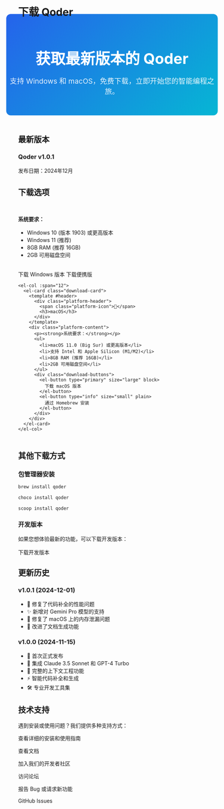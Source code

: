# 下载 Qoder

<div class="download-hero">
  <h2>获取最新版本的 Qoder</h2>
  <p>支持 Windows 和 macOS，免费下载，立即开始您的智能编程之旅。</p>
</div>

## 最新版本

### Qoder v1.0.1
发布日期：2024年12月

<div class="version-info">
  <el-alert 
    title="最新版本已发布" 
    type="success" 
    description="包含最新的AI模型支持和性能优化。" 
    show-icon>
  </el-alert>
</div>

## 下载选项

<div class="download-cards">
  <el-row :gutter="24">
    <el-col :span="12">
      <el-card class="download-card">
        <template #header>
          <div class="platform-header">
            <span class="platform-icon">🖥️</span>
            <h3>Windows</h3>
          </div>
        </template>
        <div class="platform-content">
          <p><strong>系统要求：</strong></p>
          <ul>
            <li>Windows 10 (版本 1903) 或更高版本</li>
            <li>Windows 11 (推荐)</li>
            <li>8GB RAM (推荐 16GB)</li>
            <li>2GB 可用磁盘空间</li>
          </ul>
          <div class="download-buttons">
            <el-button type="primary" size="large" block>
              下载 Windows 版本
            </el-button>
            <el-button type="info" size="small" plain>
              下载便携版
            </el-button>
          </div>
        </div>
      </el-card>
    </el-col>
    
    <el-col :span="12">
      <el-card class="download-card">
        <template #header>
          <div class="platform-header">
            <span class="platform-icon">🍎</span>
            <h3>macOS</h3>
          </div>
        </template>
        <div class="platform-content">
          <p><strong>系统要求：</strong></p>
          <ul>
            <li>macOS 11.0 (Big Sur) 或更高版本</li>
            <li>支持 Intel 和 Apple Silicon (M1/M2)</li>
            <li>8GB RAM (推荐 16GB)</li>
            <li>2GB 可用磁盘空间</li>
          </ul>
          <div class="download-buttons">
            <el-button type="primary" size="large" block>
              下载 macOS 版本
            </el-button>
            <el-button type="info" size="small" plain>
              通过 Homebrew 安装
            </el-button>
          </div>
        </div>
      </el-card>
    </el-col>
  </el-row>
</div>

## 其他下载方式

### 包管理器安装

<el-tabs>
  <el-tab-pane label="Homebrew (macOS)" name="homebrew">
    
```bash
brew install qoder
```

  </el-tab-pane>
  
  <el-tab-pane label="Chocolatey (Windows)" name="chocolatey">
    
```bash
choco install qoder
```

  </el-tab-pane>
  
  <el-tab-pane label="Scoop (Windows)" name="scoop">
    
```bash
scoop install qoder
```

  </el-tab-pane>
</el-tabs>

### 开发版本

如果您想体验最新的功能，可以下载开发版本：

<el-alert 
  title="注意" 
  type="warning" 
  description="开发版本可能包含未完成的功能和已知问题，仅建议开发者使用。"
  show-icon>
</el-alert>

<div style="margin-top: 1rem;">
  <el-button type="warning" plain>下载开发版本</el-button>
</div>

## 更新历史

### v1.0.1 (2024-12-01)
- 🔧 修复了代码补全的性能问题
- ✨ 新增对 Gemini Pro 模型的支持
- 🐛 修复了 macOS 上的内存泄漏问题
- 📝 改进了文档生成功能

### v1.0.0 (2024-11-15)
- 🎉 首次正式发布
- 🤖 集成 Claude 3.5 Sonnet 和 GPT-4 Turbo
- 🧠 完整的上下文工程功能
- ⚡ 智能代码补全和生成
- 🛠️ 专业开发工具集

## 技术支持

遇到安装或使用问题？我们提供多种支持方式：

<el-row :gutter="16">
  <el-col :span="8">
    <el-card>
      <template #header>
        <span>📖 文档</span>
      </template>
      <p>查看详细的安装和使用指南</p>
      <el-button type="primary" text @click="$router.push('/docs/')">
        查看文档
      </el-button>
    </el-card>
  </el-col>
  
  <el-col :span="8">
    <el-card>
      <template #header>
        <span>💬 社区</span>
      </template>
      <p>加入我们的开发者社区</p>
      <el-button type="primary" text>
        访问论坛
      </el-button>
    </el-card>
  </el-col>
  
  <el-col :span="8">
    <el-card>
      <template #header>
        <span>🐛 问题反馈</span>
      </template>
      <p>报告 Bug 或请求新功能</p>
      <el-button type="primary" text>
        GitHub Issues
      </el-button>
    </el-card>
  </el-col>
</el-row>

<style scoped>
.download-hero {
  text-align: center;
  padding: 2rem 0;
  background: linear-gradient(135deg, #2563eb 0%, #06b6d4 100%);
  color: white;
  margin: -2rem -2rem 3rem -2rem;
  border-radius: 12px;
}

.download-hero h2 {
  font-size: 2.5rem;
  margin-bottom: 1rem;
}

.download-hero p {
  font-size: 1.2rem;
  opacity: 0.9;
}

.version-info {
  margin: 2rem 0;
}

.download-cards {
  margin: 3rem 0;
}

.download-card {
  height: 100%;
}

.platform-header {
  display: flex;
  align-items: center;
  gap: 0.5rem;
}

.platform-icon {
  font-size: 1.5rem;
}

.platform-content ul {
  margin: 1rem 0;
  padding-left: 1.5rem;
}

.download-buttons {
  margin-top: 2rem;
}

.download-buttons .el-button + .el-button {
  margin-top: 0.5rem;
}
</style>